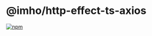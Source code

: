 # @imho/http-effect-ts-axios

[![npm](https://img.shields.io/npm/v/@imho/http-effect-ts-axios)](https://www.npmjs.com/package/@imho/http-effect-ts-axios)
